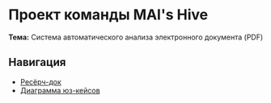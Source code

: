# Проект команды MAI's Hive

**Тема:** Система автоматического анализа электронного документа (PDF)

## Навигация

- [Ресёрч-док](docs/research-doc.md)
- [Диаграмма юз-кейсов](docs/use-case-diagram.jpg)